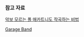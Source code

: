 ### 참고 자료

[악보 모르는 폴 매카트니도 작곡하는 비법](http://m.hani.co.kr/arti/culture/music/690164.html)

[Garage Band](http://mclf.tistory.com/entry/garage-band)